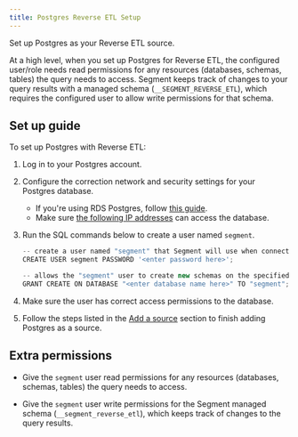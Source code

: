 ```yaml
---
title: Postgres Reverse ETL Setup
---
```


Set up Postgres as your Reverse ETL source.

At a high level, when you set up Postgres for Reverse ETL, the configured user/role needs read permissions for any resources (databases, schemas, tables) the query needs to access. Segment keeps track of changes to your query results with a managed schema (`__SEGMENT_REVERSE_ETL`), which requires the configured user to allow write permissions for that schema.

## Set up guide
To set up Postgres with Reverse ETL:

1. Log in to your Postgres account.
2. Configure the correction network and security settings for your Postgres database. 
    * If you're using RDS Postgres, follow [this guide](/docs/connections/storage/catalog/postgres/#network-permissions-for-segment-to-rds). 
    * Make sure [the following IP addresses](/docs/connections/storage/warehouses/faq/#which-ips-should-i-allowlist) can access the database. 
3. Run the SQL commands below to create a user named `segment`.

    ```ts
    -- create a user named "segment" that Segment will use when connecting to your Postgres cluster.
    CREATE USER segment PASSWORD '<enter password here>';

    -- allows the "segment" user to create new schemas on the specified database. (this is the name you chose when provisioning your cluster) 
    GRANT CREATE ON DATABASE "<enter database name here>" TO "segment";
    ```
4. Make sure the user has correct access permissions to the database.
5. Follow the steps listed in the [Add a source](/docs/connections/reverse-etl/#step-1-add-a-source) section to finish adding Postgres as a source. 

## Extra permissions
* Give the `segment` user read permissions for any resources (databases, schemas, tables) the query needs to access. 

* Give the `segment` user write permissions for the Segment managed schema (`__segment_reverse_etl`), which keeps track of changes to the query results.  